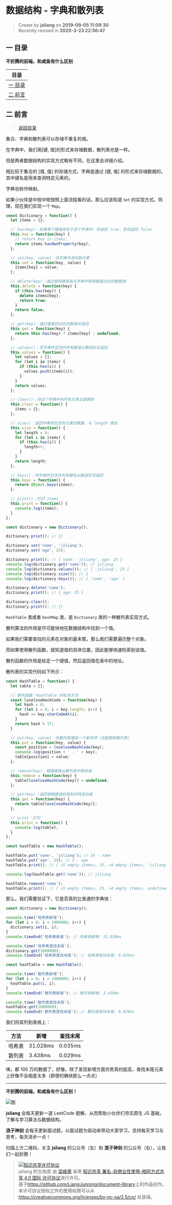 数据结构 - 字典和散列表
===

> Create by **jsliang** on **2019-09-05 11:09:30**  
> Recently revised in **2020-3-23 22:56:47**

## <a name="chapter-one" id="chapter-one">一 目录</a>

**不折腾的前端，和咸鱼有什么区别**

| 目录 |
| --- | 
| [一 目录](#chapter-one) | 
| <a name="catalog-chapter-two" id="catalog-chapter-two"></a>[二 前言](#chapter-two) |

## <a name="chapter-two" id="chapter-two">二 前言</a>

> [返回目录](#chapter-one)

集合、字典和散列表可以存储不重复的值。

在字典中，我们用[键, 值]的形式来存储数据，散列表也是一样。

但是两者数据结构的实现方式略有不同，在这里会详细介绍。

相比较于集合的 [值, 值] 的存储方式，字典是通过 [键, 值] 的形式来存储数据的，其中键名是用来查询特定元素的。

字典也称作映射。

如果小伙伴是中规中矩按照上面流程看的话，那么应该知道 `Set` 的实现方式。同理，现在我们实现一个 `Map`。

```js
const Dictionary = function() {
  let items = {};

  // has(key)：如果某个键值存在于这个字典中，则返回 true，否则返回 false
  this.has = function(key) {
    // return key in items;
    return items.hasOwnProperty(key);
  };

  // set(key, value)：向字典中添加新元素
  this.set = function(key, value) {
    items[key] = value;
  };

  // delete(key)：通过使用键值来从字典中移除键值对应的数据值
  this.delete = function(key) {
    if (this.has(key)) {
      delete items[key];
      return true;
    }
    return false;
  };

  // get(key)：通过键查找对应的数值并返回
  this.get = function(key) {
    return this.has(key) ? items[key] : undefined;
  };

  // values()：将字典所包含的所有数值以数组形式返回
  this.values = function() {
    let values = [];
    for (let i in items) {
      if (this.has(i)) {
        values.push(items[i]);
      }
    }
    return values;
  };

  // clear()：将这个字典中的所有元素全部删除
  this.clear = function() {
    items = {};
  };

  // size()：返回字典所包含的元素的数量，与 length 类似
  this.size = function() {
    let length = 0;
    for (let i in items) {
      if (this.has(i)) {
        length++;
      }
    }
    return length;
  };

  // keys()：将字典所包含的所有键名以数组形式返回
  this.keys = function() {
    return Object.keys(items);
  };

  // print()：打印 items
  this.print = function() {
    console.log(items);
  }
};

const dictionary = new Dictionary();

dictionary.print(); // {}

dictionary.set('name', 'jsliang');
dictionary.set('age', 25);

dictionary.print(); // { name: 'jsliang', age: 25 }
console.log(dictionary.get('name')); // jsliang
console.log(dictionary.values()); // [ 'jsliang', 25 ]
console.log(dictionary.size()); // 2
console.log(dictionary.keys()); // [ 'name', 'age' ]

dictionary.delete('name');
dictionary.print(); // { age: 25 }

dictionary.clear();
dictionary.print(); // {}
```

`HashTable` 类或者 `HashMap` 类，是 `Dictionary` 类的一种散列表实现方式。

散列算法的作用是尽可能快地在数据结构中找到一个值。

如果我们需要查找的元素在对象的最末尾，那么我们需要遍历整个对象。

而如果使用散列函数，就知道值的具体位置，因此能够快速检索到该值。

散列函数的作用是给定一个键值，然后返回值在表中的地址。

散列表的实现代码如下所示：

```js
const HashTable = function() {
  let table = [];

  // 散列函数：HashTable 的私有方法
  const loseloseHashCode = function(key) {
    let hash = 0;
    for (let i = 0; i < key.length; i++) {
      hash += key.charCodeAt(i);
    }
    return hash % 37;
  }

  // put(key, value)：向散列表增加一个新的项（也能更新散列表）
  this.put = function(key, value) {
    const position = loseloseHashCode(key);
    console.log(position + ' - ' + key);
    table[position] = value;
  };

  // remove(key)：根据键值从散列表中移除值
  this.remove = function(key) {
    table[loseloseHashCode(key)] = undefined;
  };

  // get(key)：返回根据键值检索到的特定的值
  this.get = function(key) {
    return table[loseloseHashCode(key)];
  };

  // print：打印
  this.print = function() {
    console.log(table);
  }
};

const hashTable = new HashTable();

hashTable.put('name', 'jsliang'); // 10 - name
hashTable.put('age', 25); // 5 - age
hashTable.print(); // [ <5 empty items>, 25, <4 empty items>, 'jsliang' ]

console.log(hashTable.get('name')); // jsliang

hashTable.remove('name');
hashTable.print(); // [ <5 empty items>, 25, <4 empty items>, undefined ]
```

那么，我们需要验证下，它是否真的比普通的字典快：

```js
const dictionary = new Dictionary();

console.time('哈希表新增');
for (let i = 0; i < 1000000; i++) {
  dictionary.set(i, i);
}
console.timeEnd('哈希表新增'); // 哈希表新增: 31.028ms

console.time('哈希表查找末尾');
dictionary.get(1000000);
console.timeEnd('哈希表查找末尾'); // 哈希表查找末尾: 0.035ms

const hashTable = new HashTable();

console.time('散列表新增');
for (let i = 0; i < 1000000; i++) {
  hashTable.put(i, i);
}
console.timeEnd('散列表新增'); // 散列表新增: 3.438ms

console.time('散列表查找末尾');
hashTable.get(1000000);
console.timeEnd('散列表查找末尾'); // 散列表查找末尾: 0.029ms
```

我们将其列到表格上：

| 方法 | 新增 | 查找末尾 |
| --- | --- | --- |
| 哈希表 | 31.028ms | 0.035ms |
| 散列表 | 3.438ms | 0.029ms |

咦，都 100 万的数据了，好像，除了发现新增方面优势真的挺高，查找末尾元素上好像不会相差太多（即便的确快那么一点点）

---

**不折腾的前端，和咸鱼有什么区别！**

![图](../../../public-repertory/img/z-index-small.png)

**jsliang** 会每天更新一道 LeetCode 题解，从而帮助小伙伴们夯实原生 JS 基础，了解与学习算法与数据结构。

**浪子神剑** 会每天更新面试题，以面试题为驱动来带动大家学习，坚持每天学习与思考，每天进步一点！

扫描上方二维码，关注 **jsliang** 的公众号（左）和 **浪子神剑** 的公众号（右），让我们一起折腾！

> <a rel="license" href="http://creativecommons.org/licenses/by-nc-sa/4.0/"><img alt="知识共享许可协议" style="border-width:0" src="https://i.creativecommons.org/l/by-nc-sa/4.0/88x31.png" /></a><br /><span xmlns:dct="http://purl.org/dc/terms/" property="dct:title">jsliang 的文档库</span> 由 <a xmlns:cc="http://creativecommons.org/ns#" href="https://github.com/LiangJunrong/document-library" property="cc:attributionName" rel="cc:attributionURL">梁峻荣</a> 采用 <a rel="license" href="http://creativecommons.org/licenses/by-nc-sa/4.0/">知识共享 署名-非商业性使用-相同方式共享 4.0 国际 许可协议</a>进行许可。<br />基于<a xmlns:dct="http://purl.org/dc/terms/" href="https://github.com/LiangJunrong/document-library" rel="dct:source">https://github.com/LiangJunrong/document-library</a>上的作品创作。<br />本许可协议授权之外的使用权限可以从 <a xmlns:cc="http://creativecommons.org/ns#" href="https://creativecommons.org/licenses/by-nc-sa/2.5/cn/" rel="cc:morePermissions">https://creativecommons.org/licenses/by-nc-sa/2.5/cn/</a> 处获得。